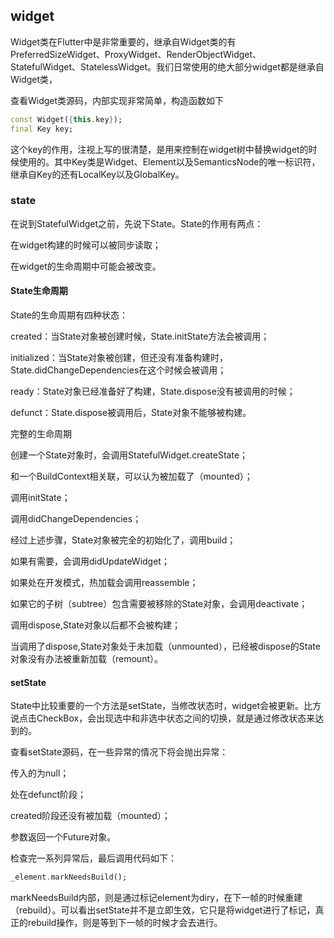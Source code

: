 ## widget

Widget类在Flutter中是非常重要的，继承自Widget类的有PreferredSizeWidget、ProxyWidget、RenderObjectWidget、StatefulWidget、StatelessWidget。我们日常使用的绝大部分widget都是继承自Widget类，

查看Widget类源码，内部实现非常简单，构造函数如下

```dart
const Widget({this.key});
final Key key;
```

这个key的作用，注视上写的很清楚，是用来控制在widget树中替换widget的时候使用的。其中Key类是Widget、Element以及SemanticsNode的唯一标识符，继承自Key的还有LocalKey以及GlobalKey。

### state

在说到StatefulWidget之前，先说下State。State的作用有两点：

在widget构建的时候可以被同步读取；

在widget的生命周期中可能会被改变。


#### State生命周期

State的生命周期有四种状态：

created：当State对象被创建时候，State.initState方法会被调用；

initialized：当State对象被创建，但还没有准备构建时，State.didChangeDependencies在这个时候会被调用；

ready：State对象已经准备好了构建，State.dispose没有被调用的时候；

defunct：State.dispose被调用后，State对象不能够被构建。


完整的生命周期

创建一个State对象时，会调用StatefulWidget.createState；

和一个BuildContext相关联，可以认为被加载了（mounted）；

调用initState；

调用didChangeDependencies；

经过上述步骤，State对象被完全的初始化了，调用build；

如果有需要，会调用didUpdateWidget；

如果处在开发模式，热加载会调用reassemble；

如果它的子树（subtree）包含需要被移除的State对象，会调用deactivate；

调用dispose,State对象以后都不会被构建；

当调用了dispose,State对象处于未加载（unmounted），已经被dispose的State对象没有办法被重新加载（remount）。

#### setState

State中比较重要的一个方法是setState，当修改状态时，widget会被更新。比方说点击CheckBox，会出现选中和非选中状态之间的切换，就是通过修改状态来达到的。

查看setState源码，在一些异常的情况下将会抛出异常：

传入的为null；

处在defunct阶段；

created阶段还没有被加载（mounted）；

参数返回一个Future对象。

检查完一系列异常后，最后调用代码如下：

```dart
_element.markNeedsBuild();
```

markNeedsBuild内部，则是通过标记element为diry，在下一帧的时候重建（rebuild）。可以看出setState并不是立即生效，它只是将widget进行了标记，真正的rebuild操作，则是等到下一帧的时候才会去进行。



